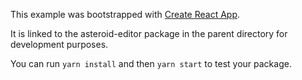 This example was bootstrapped with [Create React App](https://github.com/facebook/create-react-app).

It is linked to the asteroid-editor package in the parent directory for development purposes.

You can run `yarn install` and then `yarn start` to test your package.
